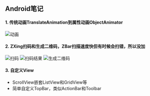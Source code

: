 ## Android笔记
#### 1. 传统动画TranslateAnimation到属性动画ObjectAnimator
![动画](http://oa4p40bdn.bkt.clouddn.com/Animator.gif "动画") 
>
#### 2. ZXing扫码和生成二维码，ZBar扫描速度快但有时候会扫错，所以没加
![扫码](http://oa4p40bdn.bkt.clouddn.com/%E6%89%AB%E6%8F%8F%E6%9D%A1%E5%BD%A2%E7%A0%81%E6%88%96%E4%BA%8C%E7%BB%B4%E7%A0%81.gif "扫码")  ![扫码结果](http://oa4p40bdn.bkt.clouddn.com/33.gif "扫码结果")  ![生成二维码](http://oa4p40bdn.bkt.clouddn.com/%E7%94%9F%E6%88%90%E4%BA%8C%E7%BB%B4%E7%A0%81.gif "生成二维码")
>
#### 3. 自定义View
* ScrollView嵌套ListView和GridView等
* 简单自定义TopBar，类似ActionBar和Toolbar
